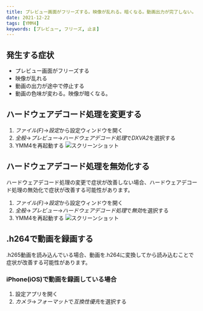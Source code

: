 ```yaml
---
title: プレビュー画面がフリーズする。映像が乱れる。暗くなる。動画出力が完了しない。
date: 2021-12-22
tags: [YMM4]
keywords: [プレビュー, フリーズ, 止ま]
---
```

## 発生する症状
- プレビュー画面がフリーズする
- 映像が乱れる
- 動画の出力が途中で停止する
- 動画の色味が変わる。映像が暗くなる。

## ハードウェアデコード処理を変更する
1. *ファイル(F)*→*設定*から設定ウィンドウを開く
1. *全般*→*プレビュー*→*ハードウェアデコード処理*で*DXVA2*を選択する
1. YMM4を再起動する
![スクリーンショット](プレビュー画面がフリーズする_3442.png)

## ハードウェアデコード処理を無効化する
ハードウェアデコード処理の変更で症状が改善しない場合、ハードウェアデコード処理の無効化で症状が改善する可能性があります。

1. *ファイル(F)*→*設定*から設定ウィンドウを開く
1. *全般*→*プレビュー*→*ハードウェアデコード処理*で*無効*を選択する
1. YMM4を再起動する
![スクリーンショット](プレビュー画面がフリーズする_3442.png)

## .h264で動画を録画する
.h265動画を読み込んでいる場合、動画を.h264に変換してから読み込むことで症状が改善する可能性があります。

### iPhone(iOS)で動画を録画している場合
1. 設定アプリを開く
1. *カメラ*→*フォーマット*で*互換性優先*を選択する
